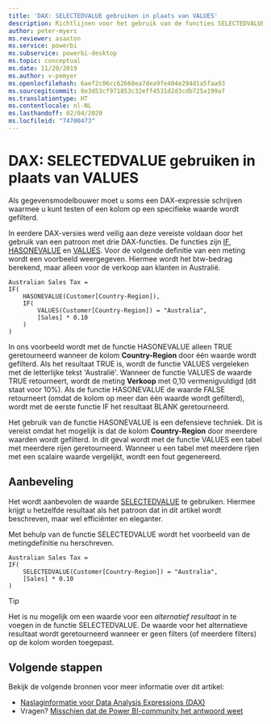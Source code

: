 ```yaml
---
title: 'DAX: SELECTEDVALUE gebruiken in plaats van VALUES'
description: Richtlijnen voor het gebruik van de functies SELECTEDVALUE.
author: peter-myers
ms.reviewer: asaxton
ms.service: powerbi
ms.subservice: powerbi-desktop
ms.topic: conceptual
ms.date: 11/20/2019
ms.author: v-pemyer
ms.openlocfilehash: 6aef2c06cc62668ea7dea9fe404e294d1a5faa93
ms.sourcegitcommit: 8e3d53cf971853c32eff4531d2d3cdb725a199af
ms.translationtype: HT
ms.contentlocale: nl-NL
ms.lasthandoff: 02/04/2020
ms.locfileid: "74700473"
---
```

# <a name="dax-use-selectedvalue-instead-of-values"></a>DAX: SELECTEDVALUE gebruiken in plaats van VALUES

Als gegevensmodelbouwer moet u soms een DAX-expressie schrijven waarmee u kunt testen of een kolom op een specifieke waarde wordt gefilterd.

In eerdere DAX-versies werd veilig aan deze vereiste voldaan door het gebruik van een patroon met drie DAX-functies. De functies zijn [IF](/dax/if-function-dax), [HASONEVALUE](/dax/hasonevalue-function-dax) en [VALUES](/dax/values-function-dax). Voor de volgende definitie van een meting wordt een voorbeeld weergegeven. Hiermee wordt het btw-bedrag berekend, maar alleen voor de verkoop aan klanten in Australië.

```dax
Australian Sales Tax =
IF(
    HASONEVALUE(Customer[Country-Region]),
    IF(
        VALUES(Customer[Country-Region]) = "Australia",
        [Sales] * 0.10
    )
)
```

In ons voorbeeld wordt met de functie HASONEVALUE alleen TRUE geretourneerd wanneer de kolom **Country-Region** door één waarde wordt gefilterd. Als het resultaat TRUE is, wordt de functie VALUES vergeleken met de letterlijke tekst 'Australië'. Wanneer de functie VALUES de waarde TRUE retourneert, wordt de meting **Verkoop** met 0,10 vermenigvuldigd (dit staat voor 10%). Als de functie HASONEVALUE de waarde FALSE retourneert (omdat de kolom op meer dan één waarde wordt gefilterd), wordt met de eerste functie IF het resultaat BLANK geretourneerd.

Het gebruik van de functie HASONEVALUE is een defensieve techniek. Dit is vereist omdat het mogelijk is dat de kolom **Country-Region** door meerdere waarden wordt gefilterd. In dit geval wordt met de functie VALUES een tabel met meerdere rijen geretourneerd. Wanneer u een tabel met meerdere rijen met een scalaire waarde vergelijkt, wordt een fout gegenereerd.

## <a name="recommendation"></a>Aanbeveling

Het wordt aanbevolen de waarde [SELECTEDVALUE](/dax/selectedvalue-function) te gebruiken. Hiermee krijgt u hetzelfde resultaat als het patroon dat in dit artikel wordt beschreven, maar wel efficiënter en eleganter.

Met behulp van de functie SELECTEDVALUE wordt het voorbeeld van de metingdefinitie nu herschreven.

```dax
Australian Sales Tax =
IF(
    SELECTEDVALUE(Customer[Country-Region]) = "Australia",
    [Sales] * 0.10
)
```

> [!TIP]
> Het is nu mogelijk om een waarde voor een _alternatief resultaat_ in te voegen in de functie SELECTEDVALUE. De waarde voor het alternatieve resultaat wordt geretourneerd wanneer er geen filters (of meerdere filters) op de kolom worden toegepast.

## <a name="next-steps"></a>Volgende stappen

Bekijk de volgende bronnen voor meer informatie over dit artikel:

- [Naslaginformatie voor Data Analysis Expressions (DAX)](/dax/)
- Vragen? [Misschien dat de Power BI-community het antwoord weet](https://community.powerbi.com/)

